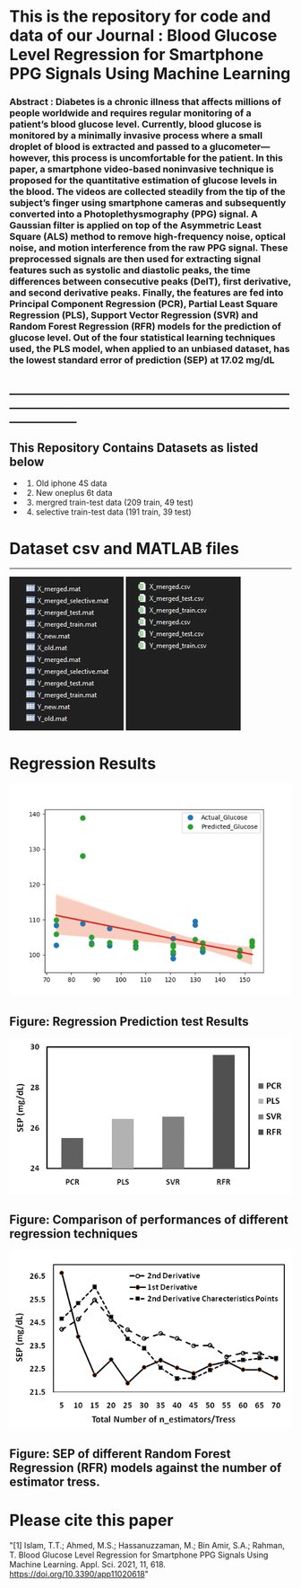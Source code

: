 # This is the repository for code and data of our Journal : Blood Glucose Level Regression for Smartphone PPG Signals Using Machine Learning
### Abstract : Diabetes is a chronic illness that affects millions of people worldwide and requires regular monitoring of a patient’s blood glucose level. Currently, blood glucose is monitored by a minimally invasive process where a small droplet of blood is extracted and passed to a glucometer—however, this process is uncomfortable for the patient. In this paper, a smartphone video-based noninvasive technique is proposed for the quantitative estimation of glucose levels in the blood. The videos are collected steadily from the tip of the subject’s finger using smartphone cameras and subsequently converted into a Photoplethysmography (PPG) signal. A Gaussian filter is applied on top of the Asymmetric Least Square (ALS) method to remove high-frequency noise, optical noise, and motion interference from the raw PPG signal. These preprocessed signals are then used for extracting signal features such as systolic and diastolic peaks, the time differences between consecutive peaks (DelT), first derivative, and second derivative peaks. Finally, the features are fed into Principal Component Regression (PCR), Partial Least Square Regression (PLS), Support Vector Regression (SVR) and Random Forest Regression (RFR) models for the prediction of glucose level. Out of the four statistical learning techniques used, the PLS model, when applied to an unbiased dataset, has the lowest standard error of prediction (SEP) at 17.02 mg/dL

## ________________________________________________________________________________________________________________

## This Repository Contains Datasets as listed below
* 1. Old iphone 4S data
* 2. New oneplus 6t data
* 3. mergred train-test data (209 train, 49 test)
* 4. selective train-test data (191 train, 39 test)

# Dataset csv and MATLAB files 
<hr>

<p align="left">
  <img src=figures/data1.JPG>  <img src=figures/data2.JPG> 
</p>


</hr>

# Regression Results


<p align="left">
  <img src=figures/regression_new.png>  
</p>

## Figure: Regression Prediction test Results

<p align="left">
  <img src=figures/Figure13.png>  
</p>

## Figure: Comparison of performances of different regression techniques

<p align="left">
  <img src=figures/Figure12.png>  
</p>

## Figure: SEP of different Random Forest Regression (RFR) models against the number of estimator tress.

# Please cite this paper 

"[1] Islam, T.T.; Ahmed, M.S.; Hassanuzzaman, M.; Bin Amir, S.A.; Rahman, T. Blood Glucose Level Regression for Smartphone PPG Signals Using Machine Learning. Appl. Sci. 2021, 11, 618. https://doi.org/10.3390/app11020618"
